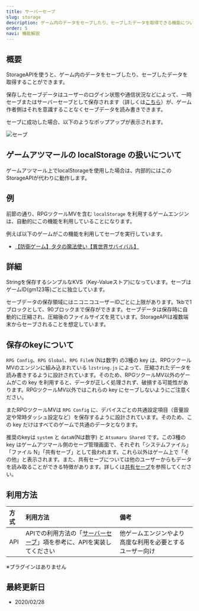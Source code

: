 ```yaml
---
title: サーバーセーブ
slug: storage
description: ゲーム内のデータをセーブしたり、セーブしたデータを取得できる機能について
order: 5
navi: 機能解説
---
```

    
## 概要
StorageAPIを使うと、ゲーム内のデータをセーブしたり、セーブしたデータを取得することができます。
  
保存したセーブデータはユーザーのログイン状態や通信状況などによって、一時セーブまたはサーバーセーブとして保存されます（詳しくは[こちら](https://qa.nicovideo.jp/faq/show/6584)）が、ゲーム作者側はそれを意識することなくセーブデータを読み書きできます。
  
セーブに成功した場合、以下のようなポップアップが表示されます。
  
![セーブ](/images/storage.png)
  
    
## ゲームアツマールの localStorage の扱いについて
ゲームアツマール上でlocalStorageを使用した場合は、内部的にはこのStorageAPIが代わりに動作します。
    
## 例
前節の通り、RPGツクールMVを含む `localStorage` を利用するゲームエンジンは、自動的にこの機能を利用していることになります。
  
例えば以下のゲームがこの機能を利用してセーブを実行しています。
  -  [【防衛ゲーム】タタの魔法使い【異世界サバイバル】](https://game.nicovideo.jp/atsumaru/games/gm7601)
    
## 詳細
Stringを保存するシンプルなKVS（Key-Valueストア)になっています。セーブはゲームID(gm123等)ごとに独立しています。
  
セーブデータの保存領域にはニコニコユーザーIDごとに上限があります。1kbで1ブロックとして、90ブロックまで保存ができます。セーブデータは保存時に自動的に圧縮され、圧縮後のファイルサイズを見ています。StorageAPIは複数端末からセーブされることを想定しています。
    
## 保存のkeyについて
`RPG Config`、`RPG Global`、`RPG FileN` (Nは数字) の3種の key は、RPGツクールMVのエンジンに組み込まれている `lzstring.js` によって、圧縮されたデータを読み書きするように設計されています。そのため、RPGツクールMV以外のゲームがこの key を利用すると、データが正しく処理されず、破損する可能性があります。RPGツクールMV以外ではこれらの key にセーブしないようにご注意ください。
  
またRPGツクールMVは `RPG Config` に、デバイスごとの共通設定項目（音量設定や常時ダッシュ設定など）を保存するように設計されています。そのため、この key だけはすべてのゲームで共通のデータとなります。
  
推奨のkeyは `system` と `dataN`(Nは数字) と `Atsumaru Shared` です。この3種の key はゲームアツマール側のセーブ管理画面で、それぞれ「システムファイル」「ファイル N」「共有セーブ」として扱われます。これら以外はゲーム上で「その他」と表示されます。また、共有セーブについては他のユーザーからもデータを読み取ることができる特徴があります。詳しくは[共有セーブ](/shared-save)を参照してください。
    
## 利用方法

方式|利用方法|備考
:---|:---|:---
API|APIでの利用方法の「[サーバーセーブ](/apis/storage)」項を参考に、APIを実装してください|他ゲームエンジンやより高度な利用を必要とするユーザー向け
    
※プラグインはありません
    
## 最終更新日
 - 2020/02/28
